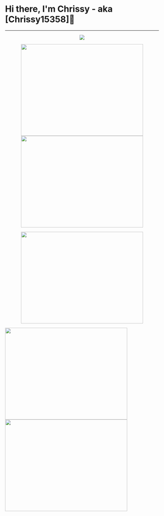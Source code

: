 # Hi there, I'm Chrissy - aka [Chrissy15358]👋
---
<p align="center"><a href="https://github.com/anuraghazra/github-readme-stats">
  <img align="center" src="https://github-readme-stats.vercel.app/api?username=Chrissy15358&show_icons=true&theme=tokyonight&count_private=true" />
</a></p>

<p align="center"><a href="https://wakatime.com">
  <img align="center" width="400" height="300" src="https://wakatime.com/share/@Chrissy15358/c66e002f-8c1a-4495-be6b-6e8add12e584.png" />
 </a>
<a href="https://wakatime.com">
  <img align="center" width="400" height="300" src="https://wakatime.com/share/@Chrissy15358/3719b1c8-6ff7-45bd-8bc7-9b9c886e87be.png" />
</a></p>

<p align="center"><a href="https://wakatime.com">
  <img align="center" width="400" height="300" src="https://wakatime.com/share/@Chrissy15358/7321c1c1-f016-4469-86fb-7cc1c0642fc1.png" />
  </a>
</p>

<a href="https://wakatime.com">
  <img align="center" width="400" height="300" src="https://wakatime.com/share/@Chrissy15358/d9fb4cd5-027d-490c-a964-cfc1ac9cd7c8.png" />
</a>
<a href="https://wakatime.com">
  <img align="center" width="400" height="300" src="https://wakatime.com/share/@Chrissy15358/544b334b-483b-4207-9743-3310961b7ae4.png" />
</a>
